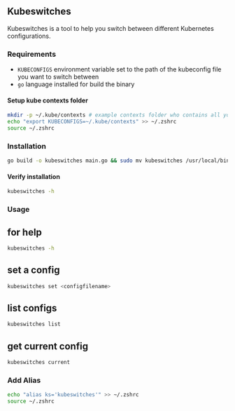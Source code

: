 ## Kubeswitches

Kubeswitches is a tool to help you switch between different Kubernetes configurations.

### Requirements

- `KUBECONFIGS` environment variable set to the path of the kubeconfig file you want to switch between
- `go` language installed for build the binary

#### Setup kube contexts folder

```bash
mkdir -p ~/.kube/contexts # example contexts folder who contains all your kube contexts 
echo "export KUBECONFIGS=~/.kube/contexts" >> ~/.zshrc
source ~/.zshrc
```
### Installation

```bash
go build -o kubeswitches main.go && sudo mv kubeswitches /usr/local/bin/
```

#### Verify installation

```bash
kubeswitches -h
```

### Usage

## for help
```bash
kubeswitches -h
```

## set a config
```bash
kubeswitches set <configfilename>
```

## list configs
```bash
kubeswitches list
```

## get current config
```bash
kubeswitches current
```
### Add Alias

```bash
echo "alias ks='kubeswitches'" >> ~/.zshrc
source ~/.zshrc
```

